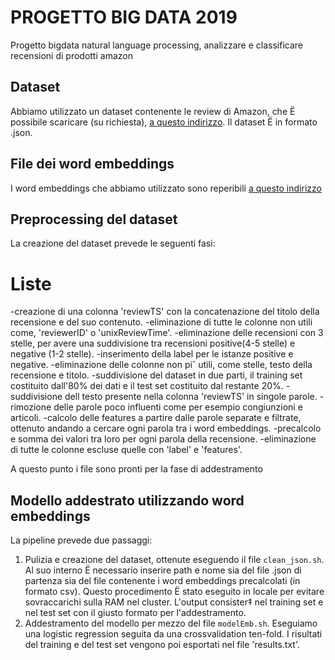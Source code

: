 # PROGETTO BIG DATA 2019
Progetto bigdata natural language processing, analizzare e classificare recensioni di prodotti amazon

## Dataset
Abbiamo utilizzato un dataset contenente le review di Amazon, che Ë possibile scaricare (su richiesta), [a questo indirizzo](http://jmcauley.ucsd.edu/data/amazon/links.html). Il dataset Ë in formato .json.

## File dei word embeddings
I word embeddings che abbiamo utilizzato sono reperibili [a questo indirizzo](http://www.maurodragoni.com/research/opinionmining/dranziera/embeddings-evaluation.php)

## Preprocessing del dataset
La creazione del dataset prevede le seguenti fasi:
# Liste #
-creazione di una colonna 'reviewTS' con la concatenazione del titolo della recensione e del suo contenuto.
-eliminazione di tutte le colonne non utili come, 'reviewerID' o 'unixReviewTime'.
-eliminazione delle recensioni con 3 stelle, per avere una suddivisione tra recensioni positive(4-5 stelle) e negative (1-2 stelle).
-inserimento della label per le istanze positive e negative.
-eliminazione delle colonne non pi˘ utili, come stelle, testo della recensione e titolo.
-suddivisione del dataset in due parti, il training set costituito dall'80% dei dati e il test set  costituito dal restante 20%.
-suddivisione dell testo presente nella colonna 'reviewTS' in singole parole.
-rimozione delle parole poco influenti come per esempio congiunzioni e articoli.
-calcolo delle features a partire dalle parole separate e filtrate, ottenuto andando a cercare ogni parola tra i word embeddings.
-precalcolo e somma dei valori tra loro per ogni parola della recensione.
-eliminazione di tutte le colonne escluse quelle con 'label' e 'features'.


A questo punto i file sono pronti per la fase di addestramento

## Modello addestrato utilizzando word embeddings
La pipeline prevede due passaggi:
1. Pulizia e creazione del dataset, ottenute eseguendo il file ```clean_json.sh```. Al suo interno Ë necessario inserire path e nome sia del file .json di partenza sia del file contenente i word embeddings precalcolati (in formato csv). Questo procedimento Ë stato eseguito in locale per evitare sovraccarichi sulla RAM nel cluster. L'output consister‡ nel training set e nel test set con il giusto formato per l'addestramento.
2. Addestramento del modello per mezzo del file ```modelEmb.sh```. Eseguiamo una logistic regression seguita da una crossvalidation ten-fold. I risultati del training e del test set vengono poi esportati nel file 'results.txt'.
